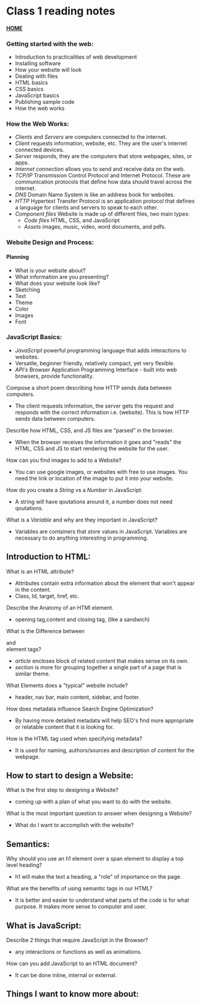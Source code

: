 # Class 1 reading notes

#### [HOME](https://cesarderio.github.io/reading-notes/)

### Getting started with the web:

* Introduction to practicalities of web development
* Installing software
* How your website will look
* Dealing with files
* HTML basics
* CSS basics
* JavaScript basics
* Publishing sample code
* How the web works

### How the Web Works:

* *Clients* and *Servers* are computers connected to the internet.
* *Client* requests information, website, etc. They are the user's internet connected devices.
* *Server* responds, they are the computers that store webpages, sites, or apps.
* *Internet connection* allows you to send and receive data on the web.
* *TCP/IP* Transmission Control Protocol and Internet Protocol. These are communication protocols that define how data should travel across the internet.
* *DNS* Domain Name System is like an address book for websites.
* *HTTP* Hypertext Transfer Protocol is an application protocol that defines a language for clients and servers to speak to each other.
* *Component files* Website is made up of different files, two main types:
  * *Code files* HTML, CSS, and JavaScript
  * *Assets* images, music, video, word documents, and pdfs.

### Website Design and Process:

#### Planning

* What is your website about?
* What information are you presenting?
* What does your website look like?
* Sketching
* Text
* Theme
* Color
* Images
* Font

### JavaScript Basics:

* *JavaScript* powerful programming language that adds interactions to websites.
* Versatile, beginner friendly, relatively compact, yet very flexible.
* *API's* Browser Application Programming Interface - built into web browsers, provide functionality.

Compose a short poem describing how HTTP sends data between computers.

* The client requests information, the server gets the request and responds with the correct information i.e. (website). This is how HTTP sends data between computers.

Describe how HTML, CSS, and JS files are “parsed” in the browser.

* When the browser receives the information it goes and "reads" the HTML, CSS and JS to start rendering the website for the user.

How can you find images to add to a Website?

* You can use google images, or websites with free to use images. You need the link or location of the image to put it into your website.

How do you create a *String* vs a *Number* in JavaScript:

* A string will have qoutations around it, a number does not need qoutations.

What is a *Variable* and why are they important in JavaScript?

* Variables are containers that store values in JavaScript. Variables are necessary to do anything interesting in programming.

## Introduction to HTML:

What is an HTML attribute?

* Attributes contain extra information about the element that won't appear in the content.
* Class, Id, target, href, etc.

Describe the Anatomy of an HTMl element.

* opening tag,content and closing tag, (like a sandwich)

What is the Difference between *<article>* and *<section>* element tags?

* *article* encloses block of related content that makes sense on its own.
* *section* is more for grouping together a single part of a page that is similar theme.

What Elements does a "typical" website include?

* header, nav bar, main content, sidebar, and footer.

How does metadata influence Search Engine Optimization?

* By having more detailed metadata will help SEO's find more appropriate or relatable content that it is looking for.

How is the *<meta>* HTML tag used when specifying metadata?

* It is used for naming, authors/sources and description of content for the webpage.

## How to start to design a Website:

What is the first step to designing a Website?

* coming up with a plan of what you want to do with the website.

What is the most important question to answer when designing a Website?

* What do I want to accomplish with the website?

## Semantics:

Why should you use an h1 element over a span element to display a top level heading?

* h1 will make the text a heading, a "role" of importance on the page.

What are the benefits of using semantic tags in our HTML?

* It is better and easier to understand what parts of the code is for what purpose. It makes more sense to computer and user.

## What is JavaScript:

Describe 2 things that require JavaScript in the Browser?

* any interactions or functions as well as animations.

How can you add JavaScript to an HTML document?

* It can be done inline, internal or external.

## Things I want to know more about:
